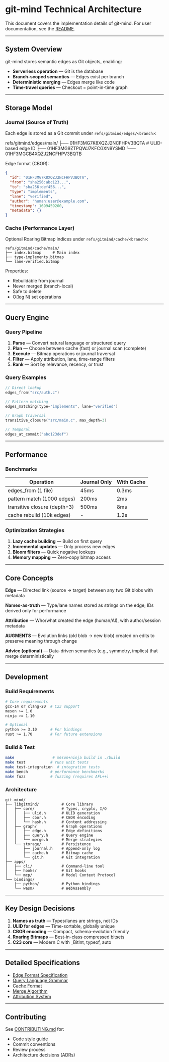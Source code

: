 # git-mind Technical Architecture

This document covers the implementation details of git-mind. For user documentation, see the [README](README.md).

---

## System Overview

git-mind stores semantic edges as Git objects, enabling:

- __Serverless operation__ — Git is the database
- __Branch-scoped semantics__ — Edges exist per branch
- __Deterministic merging__ — Edges merge like code
- __Time-travel queries__ — Checkout = point-in-time graph

---

## Storage Model

### Journal (Source of Truth)

Each edge is stored as a Git commit under `refs/gitmind/edges/<branch>`:

refs/gitmind/edges/main/ ├── 01HF3MG7K8XQZJ2NCFHPV3BQTA # ULID-based edge ID ├── 01HF3MG9ZTPQWJ7KFCGXN9YSMD └── 01HF3MGCB4XQZJ2NCFHPV3BQTB

Edge format (CBOR):

```json
{
  "id": "01HF3MG7K8XQZJ2NCFHPV3BQTA",
  "from": "sha256:abc123...",
  "to": "sha256:def456...",
  "type": "implements",
  "lane": "verified",
  "author": "human:user@example.com",
  "timestamp": 1699459200,
  "metadata": {}
}
````

### Cache (Performance Layer)

Optional Roaring Bitmap indices under `refs/gitmind/cache/<branch>`:

```
refs/gitmind/cache/main/
├── index.bitmap     # Main index
├── type-implements.bitmap
└── lane-verified.bitmap
```

Properties:

- Rebuildable from journal
- Never merged (branch-local)
- Safe to delete
- O(log N) set operations

---

## Query Engine

### Query Pipeline

1. __Parse__ — Convert natural language or structured query
2. __Plan__ — Choose between cache (fast) or journal scan (complete)
3. __Execute__ — Bitmap operations or journal traversal
4. __Filter__ — Apply attribution, lane, time-range filters
5. __Rank__ — Sort by relevance, recency, or trust

### Query Examples

```c
// Direct lookup
edges_from("src/auth.c")

// Pattern matching  
edges_matching(type="implements", lane="verified")

// Graph traversal
transitive_closure("src/main.c", max_depth=3)

// Temporal
edges_at_commit("abc123def")
```

---

## Performance

### Benchmarks

|Operation|Journal Only|With Cache|
|---|---|---|
|edges_from (1 file)|45ms|0.3ms|
|pattern match (1000 edges)|200ms|2ms|
|transitive closure (depth=3)|500ms|8ms|
|cache rebuild (10k edges)|-|1.2s|

### Optimization Strategies

1. __Lazy cache building__ — Build on first query
2. __Incremental updates__ — Only process new edges
3. __Bloom filters__ — Quick negative lookups
4. __Memory mapping__ — Zero-copy bitmap access

---

## Core Concepts

__Edge__ — Directed link (source → target) between any two Git blobs with metadata

__Names-as-truth__ — Type/lane names stored as strings on the edge; IDs derived only for performance

__Attribution__ — Who/what created the edge (human/AI), with author/session metadata

__AUGMENTS__ — Evolution links (old blob → new blob) created on edits to preserve meaning through change

__Advice (optional)__ — Data-driven semantics (e.g., symmetry, implies) that merge deterministically

---

## Development

### Build Requirements

```bash
# Core requirements
gcc-14 or clang-20  # C23 support
meson >= 1.0
ninja >= 1.10

# Optional
python >= 3.10      # For bindings
rust >= 1.70        # For future extensions
```

### Build & Test

```bash
make                 # meson+ninja build in ./build
make test           # runs unit tests
make test-integration  # integration tests
make bench          # performance benchmarks
make fuzz           # fuzzing (requires AFL++)
```

### Architecture

```
git-mind/
├── libgitmind/          # Core library
│   ├── core/            # Types, crypto, I/O
│   │   ├── ulid.h       # ULID generation
│   │   ├── cbor.h       # CBOR encoding
│   │   └── hash.h       # Content addressing
│   ├── graph/           # Graph operations
│   │   ├── edge.h       # Edge definitions
│   │   ├── query.h      # Query engine
│   │   └── merge.h      # Merge strategies
│   └── storage/         # Persistence
│       ├── journal.h    # Append-only log
│       ├── cache.h      # Bitmap cache
│       └── git.h        # Git integration
├── apps/
│   ├── cli/             # Command-line tool
│   ├── hooks/           # Git hooks
│   └── mcp/             # Model Context Protocol
└── bindings/
    ├── python/          # Python bindings
    └── wasm/            # WebAssembly
```

---

## Key Design Decisions

1. __Names as truth__ — Types/lanes are strings, not IDs
2. __ULID for edges__ — Time-sortable, globally unique
3. __CBOR encoding__ — Compact, schema-evolution friendly
4. __Roaring Bitmaps__ — Best-in-class compressed bitsets
5. __C23 core__ — Modern C with _BitInt, typeof, auto

---

## Detailed Specifications

- [Edge Format Specification](https://claude.ai/chat/docs/specs/edge-format.md)
- [Query Language Grammar](https://claude.ai/chat/docs/specs/query-grammar.md)
- [Cache Format](https://claude.ai/chat/docs/specs/cache-format.md)
- [Merge Algorithm](https://claude.ai/chat/docs/specs/merge-algorithm.md)
- [Attribution System](https://claude.ai/chat/docs/specs/attribution.md)

---

## Contributing

See [CONTRIBUTING.md](https://claude.ai/chat/CONTRIBUTING.md) for:

- Code style guide
- Commit conventions
- Review process
- Architecture decisions (ADRs)
